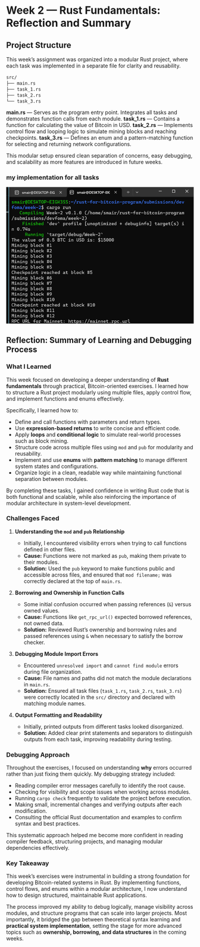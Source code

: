 
# Week 2 — Rust Fundamentals: Reflection and Summary

## Project Structure

This week’s assignment was organized into a modular Rust project, where each task was implemented in a separate file for clarity and reusability.

```
src/
├── main.rs
├── task_1.rs
├── task_2.rs
└── task_3.rs
```

**main.rs** — Serves as the program entry point. Integrates all tasks and demonstrates function calls from each module.
**task_1.rs** — Contains a function for calculating the value of Bitcoin in USD.
**task_2.rs** — Implements control flow and looping logic to simulate mining blocks and reaching checkpoints.
**task_3.rs** — Defines an enum and a pattern-matching function for selecting and returning network configurations.

This modular setup ensured clean separation of concerns, easy debugging, and scalability as more features are introduced in future weeks.

### my implementation for all tasks

![Screenshot for Week 2 Tasks](public/tasks.png "Tasks Output")


## Reflection: Summary of Learning and Debugging Process

### What I Learned

This week focused on developing a deeper understanding of **Rust fundamentals** through practical, Bitcoin-oriented exercises.
I learned how to structure a Rust project modularly using multiple files, apply control flow, and implement functions and enums effectively.

Specifically, I learned how to:

* Define and call functions with parameters and return types.
* Use **expression-based returns** to write concise and efficient code.
* Apply **loops** and **conditional logic** to simulate real-world processes such as block mining.
* Structure code across multiple files using `mod` and `pub` for modularity and reusability.
* Implement and use **enums** with **pattern matching** to manage different system states and configurations.
* Organize logic in a clean, readable way while maintaining functional separation between modules.

By completing these tasks, I gained confidence in writing Rust code that is both functional and scalable, while also reinforcing the importance of modular architecture in system-level development.



### Challenges Faced

1. **Understanding the `mod` and `pub` Relationship**

   * Initially, I encountered visibility errors when trying to call functions defined in other files.
   * **Cause:** Functions were not marked as `pub`, making them private to their modules.
   * **Solution:** Used the `pub` keyword to make functions public and accessible across files, and ensured that `mod filename;` was correctly declared at the top of `main.rs`.

2. **Borrowing and Ownership in Function Calls**

   * Some initial confusion occurred when passing references (`&`) versus owned values.
   * **Cause:** Functions like `get_rpc_url()` expected borrowed references, not owned data.
   * **Solution:** Reviewed Rust’s ownership and borrowing rules and passed references using `&` when necessary to satisfy the borrow checker.

3. **Debugging Module Import Errors**

   * Encountered `unresolved import` and `cannot find module` errors during file organization.
   * **Cause:** File names and paths did not match the module declarations in `main.rs`.
   * **Solution:** Ensured all task files (`task_1.rs`, `task_2.rs`, `task_3.rs`) were correctly located in the `src/` directory and declared with matching module names.

4. **Output Formatting and Readability**

   * Initially, printed outputs from different tasks looked disorganized.
   * **Solution:** Added clear print statements and separators to distinguish outputs from each task, improving readability during testing.



### Debugging Approach

Throughout the exercises, I focused on understanding **why** errors occurred rather than just fixing them quickly.
My debugging strategy included:

* Reading compiler error messages carefully to identify the root cause.
* Checking for visibility and scope issues when working across modules.
* Running `cargo check` frequently to validate the project before execution.
* Making small, incremental changes and verifying outputs after each modification.
* Consulting the official Rust documentation and examples to confirm syntax and best practices.

This systematic approach helped me become more confident in reading compiler feedback, structuring projects, and managing modular dependencies effectively.


### Key Takeaway

This week’s exercises were instrumental in building a strong foundation for developing Bitcoin-related systems in Rust.
By implementing functions, control flows, and enums within a modular architecture, I now understand how to design structured, maintainable Rust applications.

The process improved my ability to debug logically, manage visibility across modules, and structure programs that can scale into larger projects.
Most importantly, it bridged the gap between theoretical syntax learning and **practical system implementation**, setting the stage for more advanced topics such as **ownership, borrowing, and data structures** in the coming weeks.
